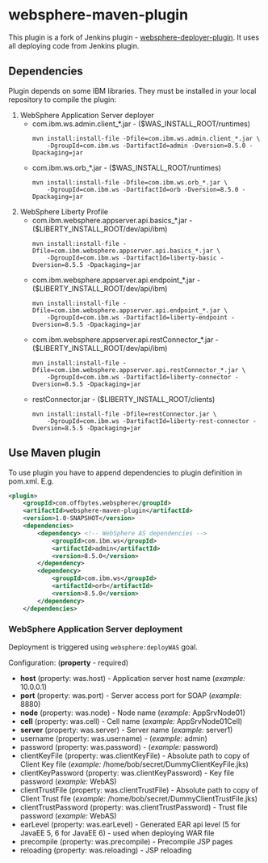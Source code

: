 # websphere-maven-plugin

This plugin is a fork of Jenkins plugin - [websphere-deployer-plugin](https://github.com/jenkinsci/websphere-deployer-plugin).
It uses all deploying code from Jenkins plugin.

## Dependencies

Plugin depends on some IBM libraries. They must be installed in your local repository to compile the plugin:

1. WebSphere Application Server deployer
    * com.ibm.ws.admin.client\_\*.jar - ($WAS\_INSTALL\_ROOT/runtimes)
        ```
        mvn install:install-file -Dfile=com.ibm.ws.admin.client_*.jar \
            -DgroupId=com.ibm.ws -DartifactId=admin -Dversion=8.5.0 -Dpackaging=jar
        ```
    * com.ibm.ws.orb\_\*.jar - ($WAS\_INSTALL\_ROOT/runtimes)
        ```
        mvn install:install-file -Dfile=com.ibm.ws.orb_*.jar \
            -DgroupId=com.ibm.ws -DartifactId=orb -Dversion=8.5.0 -Dpackaging=jar
        ```
1. WebSphere Liberty Profile
    * com.ibm.websphere.appserver.api.basics\_\*.jar - ($LIBERTY\_INSTALL\_ROOT/dev/api/ibm)
        ```
        mvn install:install-file -Dfile=com.ibm.websphere.appserver.api.basics_*.jar \
            -DgroupId=com.ibm.ws -DartifactId=liberty-basic -Dversion=8.5.5 -Dpackaging=jar
        ```
    * com.ibm.websphere.appserver.api.endpoint\_\*.jar - ($LIBERTY\_INSTALL\_ROOT/dev/api/ibm)
        ```
        mvn install:install-file -Dfile=com.ibm.websphere.appserver.api.endpoint_*.jar \
            -DgroupId=com.ibm.ws -DartifactId=liberty-endpoint -Dversion=8.5.5 -Dpackaging=jar
        ```
    * com.ibm.websphere.appserver.api.restConnector\_\*.jar - ($LIBERTY\_INSTALL\_ROOT/dev/api/ibm)
        ```
        mvn install:install-file -Dfile=com.ibm.websphere.appserver.api.restConnector_*.jar \
            -DgroupId=com.ibm.ws -DartifactId=liberty-connector -Dversion=8.5.5 -Dpackaging=jar
        ```
    * restConnector.jar - ($LIBERTY\_INSTALL\_ROOT/clients)
        ```
        mvn install:install-file -Dfile=restConnector.jar \
            -DgroupId=com.ibm.ws -DartifactId=liberty-rest-connector -Dversion=8.5.5 -Dpackaging=jar
        ```

## Use Maven plugin

To use plugin you have to append dependencies to plugin definition in pom.xml. E.g.

```XML
<plugin>
    <groupId>com.offbytes.websphere</groupId>
    <artifactId>websphere-maven-plugin</artifactId>
    <version>1.0-SNAPSHOT</version>
    <dependencies>
        <dependency> <!-- WebSphere AS dependencies -->
            <groupId>com.ibm.ws</groupId>
            <artifactId>admin</artifactId>
            <version>8.5.0</version>
        </dependency>
        <dependency>
            <groupId>com.ibm.ws</groupId>
            <artifactId>orb</artifactId>
            <version>8.5.0</version>
        </dependency>
    </dependencies>
```

### WebSphere Application Server deployment

Deployment is triggered using `websphere:deployWAS` goal.

Configuration: (__property__ - required)

* __host__ (property: was.host) - Application server host name (_example:_ 10.0.0.1)
* __port__ (property: was.port) - Server access port for SOAP (_example:_ 8880)
* __node__ (property: was.node) - Node name (_example:_ AppSrvNode01)
* __cell__ (property: was.cell) - Cell name (_example:_ AppSrvNode01Cell)
* __server__ (property: was.server) - Server name (_example:_ server1)
* username (property: was.username) - (_example:_ admin)
* password (property: was.password) - (_example:_ password)
* clientKeyFile (property: was.clientKeyFile) - Absolute path to copy of Client Key file (_example:_ /home/bob/secret/DummyClientKeyFile.jks)
* clientKeyPassword (property: was.clientKeyPassword) - Key file password (_example:_ WebAS)
* clientTrustFile (property: was.clientTrustFile) - Absolute path to copy of Client Trust file (_example:_ /home/bob/secret/DummyClientTrustFile.jks)
* clientTrustPassword (property: was.clientTrustPassword) - Trust file password (_example:_ WebAS)
* earLevel (property: was.earLevel) - Generated EAR api level (5 for JavaEE 5, 6 for JavaEE 6) - used when deploying WAR file
* precompile (property: was.precompile) - Precompile JSP pages
* reloading (property: was.reloading) - JSP reloading

